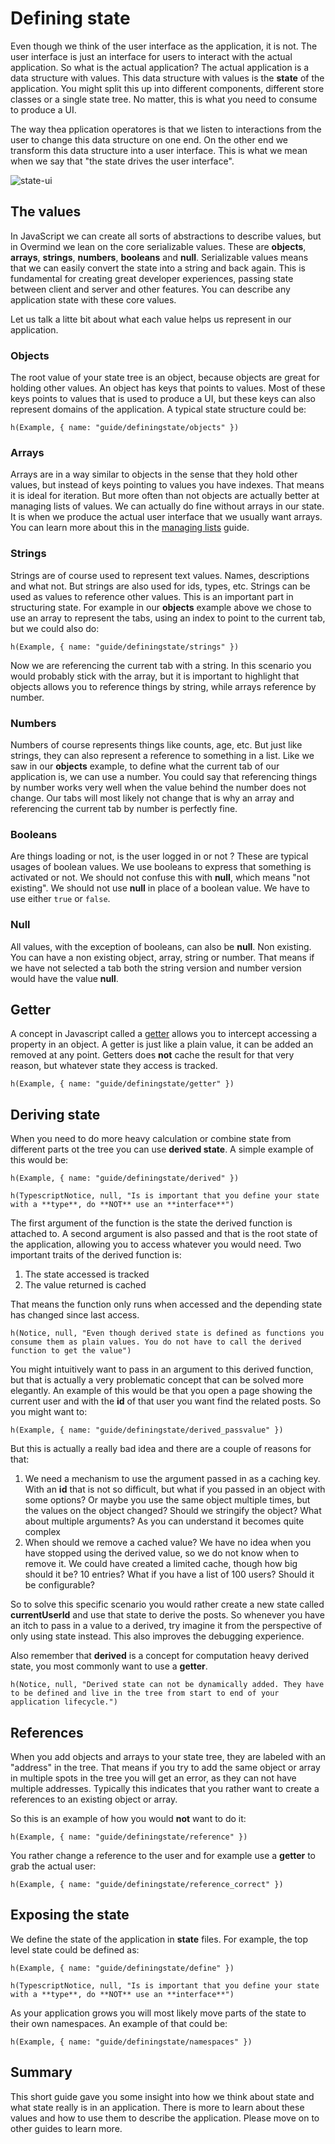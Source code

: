 # Defining state

Even though we think of the user interface as the application, it is not. The user interface is just an interface for users to interact with the actual application. So what is the actual application? The actual application is a data structure with values. This data structure with values is the **state** of the application. You might split this up into different components, different store classes or a single state tree. No matter, this is what you need to consume to produce a UI.

The way thea pplication operatores is that we listen to interactions from the user to change this data structure on one end. On the other end we transform this data structure into a user interface. This is what we mean when we say that "the state drives the user interface".

![state-ui](/images/state-ui.png)

## The values

In JavaScript we can create all sorts of abstractions to describe values, but in Overmind we lean on the core serializable values. These are **objects**, **arrays**, **strings**, **numbers**, **booleans** and **null**. Serializable values means that we can easily convert the state into a string and back again. This is fundamental for creating great developer experiences, passing state between client and server and other features. You can describe any application state with these core values.

Let us talk a litte bit about what each value helps us represent in our application.

### Objects

The root value of your state tree is an object, because objects are great for holding other values. An object has keys that points to values. Most of these keys points to values that is used to produce a UI, but these keys can also represent domains of the application. A typical state structure could be:

```marksy
h(Example, { name: "guide/definingstate/objects" })
```

### Arrays

Arrays are in a way similar to objects in the sense that they hold other values, but instead of keys pointing to values you have indexes. That means it is ideal for iteration. But more often than not objects are actually better at managing lists of values. We can actually do fine without arrays in our state. It is when we produce the actual user interface that we usually want arrays. You can learn more about this in the [managing lists](/guides/intermediate/01_managinglists) guide.

### Strings

Strings are of course used to represent text values. Names, descriptions and what not. But strings are also used for ids, types, etc. Strings can be used as values to reference other values. This is an important part in structuring state. For example in our **objects** example above we chose to use an array to represent the tabs, using an index to point to the current tab, but we could also do:

```marksy
h(Example, { name: "guide/definingstate/strings" })
```

Now we are referencing the current tab with a string. In this scenario you would probably stick with the array, but it is important to highlight that objects allows you to reference things by string, while arrays reference by number.

### Numbers

Numbers of course represents things like counts, age, etc. But just like strings, they can also represent a reference to something in a list. Like we saw in our **objects** example, to define what the current tab of our application is, we can use a number. You could say that referencing things by number works very well when the value behind the number does not change. Our tabs will most likely not change that is why an array and referencing the current tab by number is perfectly fine.

### Booleans

Are things loading or not, is the user logged in or not ? These are typical usages of boolean values. We use booleans to express that something is activated or not. We should not confuse this with **null**, which means "not existing". We should not use **null** in place of a boolean value. We have to use either `true` or `false`.

### Null

All values, with the exception of booleans, can also be **null**. Non existing. You can have a non existing object, array, string or number. That means if we have not selected a tab both the string version and number version would have the value **null**.

## Getter

A concept in Javascript called a [getter](https://developer.mozilla.org/en-US/docs/Web/JavaScript/Reference/Functions/get) allows you to intercept accessing a property in an object. A getter is just like a plain value, it can be added an removed at any point. Getters does **not** cache the result for that very reason, but whatever state they access is tracked.

```marksy
h(Example, { name: "guide/definingstate/getter" })
```

## Deriving state

When you need to do more heavy calculation or combine state from different parts ot the tree you can use **derived state**. A simple example of this would be:

```marksy
h(Example, { name: "guide/definingstate/derived" })
```

```marksy
h(TypescriptNotice, null, "Is is important that you define your state with a **type**, do **NOT** use an **interface**")
```

The first argument of the function is the state the derived function is attached to. A second argument is also passed and that is the root state of the application, allowing you to access whatever you would need. Two important traits of the derived function is:

1. The state accessed is tracked
2. The value returned is cached

That means the function only runs when accessed and the depending state has changed since last access.

```marksy
h(Notice, null, "Even though derived state is defined as functions you consume them as plain values. You do not have to call the derived function to get the value")
```

You might intuitively want to pass in an argument to this derived function, but that is actually a very problematic concept that can be solved more elegantly. An example of this would be that you open a page showing the current user and with the **id** of that user you want find the related posts. So you might want to:


```marksy
h(Example, { name: "guide/definingstate/derived_passvalue" })
```

But this is actually a really bad idea and there are a couple of reasons for that:

1. We need a mechanism to use the argument passed in as a caching key. With an **id** that is not so difficult, but what if you passed in an object with some options? Or maybe you use the same object multiple times, but the values on the object changed? Should we stringify the object? What about multiple arguments? As you can understand it becomes quite complex
2. When should we remove a cached value? We have no idea when you have stopped using the derived value, so we do not know when to remove it. We could have created a limited cache, though how big should it be? 10 entries? What if you have a list of 100 users? Should it be configurable?

So to solve this specific scenario you would rather create a new state called **currentUserId** and use that state to derive the posts. So whenever you have an itch to pass in a value to a derived, try imagine it from the perspective of only using state instead. This also improves the debugging experience.

Also remember that **derived** is a concept for computation heavy derived state, you most commonly want to use a **getter**.

```marksy
h(Notice, null, "Derived state can not be dynamically added. They have to be defined and live in the tree from start to end of your application lifecycle.")
```

## References

When you add objects and arrays to your state tree, they are labeled with an "address" in the tree. That means if you try to add the same object or array in multiple spots in the tree you will get an error, as they can not have multiple addresses. Typically this indicates that you rather want to create a references to an existing object or array.

So this is an example of how you would **not** want to do it:

```marksy
h(Example, { name: "guide/definingstate/reference" })
```

You rather change a reference to the user and for example use a **getter** to grab the actual user:

```marksy
h(Example, { name: "guide/definingstate/reference_correct" })
```

## Exposing the state

We define the state of the application in **state** files. For example, the top level state could be defined as:

```marksy
h(Example, { name: "guide/definingstate/define" })
```

```marksy
h(TypescriptNotice, null, "Is is important that you define your state with a **type**, do **NOT** use an **interface**")
```

As your application grows you will most likely move parts of the state to their own namespaces. An example of that could be:

```marksy
h(Example, { name: "guide/definingstate/namespaces" })
```

## Summary

This short guide gave you some insight into how we think about state and what state really is in an application. There is more to learn about these values and how to use them to describe the application. Please move on to other guides to learn more.
